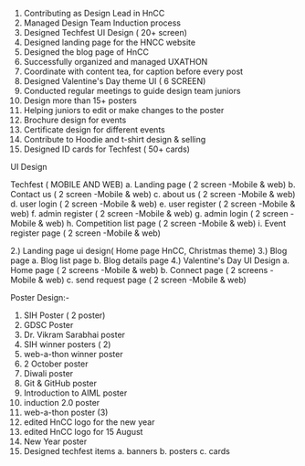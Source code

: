 1. Contributing as Design Lead in HnCC
2. Managed Design Team Induction process
3. Designed Techfest UI Design ( 20+ screen)
4. Designed landing page for the HNCC website
5. Designed the blog page of HnCC
6. Successfully organized and managed UXATHON
7. Coordinate with content tea, for caption before every post
8. Designed Valentine's Day theme UI ( 6 SCREEN)
9. Conducted regular meetings to guide design team juniors
10. Design more than 15+ posters
11. Helping juniors to edit or make changes to the poster
12. Brochure design for events
13. Certificate design for different events
14. Contribute to Hoodie and t-shirt design & selling 
15. Designed ID cards for Techfest ( 50+ cards)

UI Design

Techfest ( MOBILE AND WEB)
a. Landing page ( 2 screen -Mobile & web)
b. Contact us ( 2 screen -Mobile & web)
c. about us ( 2 screen -Mobile & web)
d. user login ( 2 screen -Mobile & web)
e. user register ( 2 screen -Mobile & web)
f. admin register ( 2 screen -Mobile & web)
g. admin login ( 2 screen -Mobile & web)
h. Competition list page ( 2 screen -Mobile & web)
i. Event register page  ( 2 screen -Mobile & web)

2.) Landing page ui design( Home page HnCC, Christmas theme)
3.) Blog page 
a. Blog list page 
b. Blog details page
4.) Valentine's Day UI Design
a. Home page ( 2 screens -Mobile & web)
b. Connect page ( 2 screens -Mobile & web)
c. send request page ( 2 screen -Mobile & web)

     
Poster Design:-
1. SIH Poster ( 2 poster)
2. GDSC Poster
3. Dr. Vikram Sarabhai poster
4. SIH winner posters ( 2)
5. web-a-thon winner poster
6. 2 October poster
7. Diwali poster
8. Git & GitHub poster
9. Introduction to AIML poster
10. induction 2.0 poster
11. web-a-thon poster (3)
12. edited HnCC logo for the new year
13. edited HnCC logo for 15 August
14. New Year poster 
15. Designed techfest items
      a. banners
      b. posters
      c. cards

